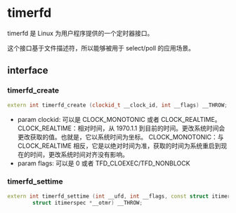 # timerfd

timerfd 是 Linux 为用户程序提供的一个定时器接口。

这个接口基于文件描述符，所以能够被用于 select/poll 的应用场景。

## interface

### timerfd_create

```c++
extern int timerfd_create (clockid_t __clock_id, int __flags) __THROW;
```

- param clockid: 可以是 CLOCK_MONOTONIC 或者 CLOCK_REALTIME。
  CLOCK_REALTIME：相对时间，从 1970.1.1 到目前的时间。更改系统时间会更改获取的值。也就是，它以系统时间为坐标。
  CLOCK_MONOTONIC：与 CLOCK_REALTIME 相反，它是以绝对时间为准，获取的时间为系统重启到现在的时间，更改系统时间对齐没有影响。
- param flags: 可以是 0 或者 TFD_CLOEXEC/TFD_NONBLOCK

### timerfd_settime

```c++
extern int timerfd_settime (int __ufd, int __flags, const struct itimerspec *__utmr,
        struct itimerspec *__otmr) __THROW;
```
